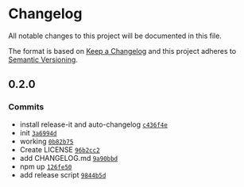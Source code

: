 # Changelog

All notable changes to this project will be documented in this file.

The format is based on [Keep a Changelog](https://keepachangelog.com/en/1.0.0/)
and this project adheres to [Semantic Versioning](https://semver.org/spec/v2.0.0.html).

## 0.2.0

### Commits

- install release-it and auto-changelog [`c436f4e`](https://github.com/gander/monkey-falloutcheats/commit/c436f4e4d39727d969c1383c62954c3c5087eec6)
- init [`3a6994d`](https://github.com/gander/monkey-falloutcheats/commit/3a6994dd8553420682eec3fa70aba4471a0bb65f)
- working [`0b82b75`](https://github.com/gander/monkey-falloutcheats/commit/0b82b753ae58423193f1b1afe17861d18ac3ee01)
- Create LICENSE [`96b2cc2`](https://github.com/gander/monkey-falloutcheats/commit/96b2cc2c314ddb2a700cca930d4e1a4018ff0402)
- add CHANGELOG.md [`9a90bbd`](https://github.com/gander/monkey-falloutcheats/commit/9a90bbd5190d7bce13075e2028b475eb73884a2f)
- npm up [`126fe50`](https://github.com/gander/monkey-falloutcheats/commit/126fe50d86441b4022640b3081ac9199391af306)
- add release script [`9844b5d`](https://github.com/gander/monkey-falloutcheats/commit/9844b5d26393538ddce342384404b2e2013c361e)
